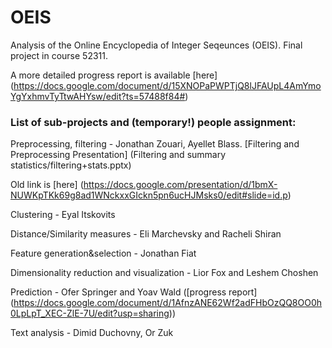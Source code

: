 # OEIS

Analysis of the Online Encyclopedia of Integer Seqeunces (OEIS). 
Final project in course 52311. 

A more detailed progress report is available [here] 
(https://docs.google.com/document/d/15XNOPaPWPTjQ8lJFAUpL4AmYmoYgYxhmvTyTtwAHYsw/edit?ts=57488f84#)



### List of sub-projects and (temporary!) people assignment: 


Preprocessing, filtering - Jonathan Zouari, Ayellet Blass. [Filtering and Preprocessing Presentation] 
(Filtering and summary statistics/filtering+stats.pptx)

Old link is [here] 
(https://docs.google.com/presentation/d/1bmX-NUWKpTKk69g8ad1WNckxxGIckn5pn6ucHJMsks0/edit#slide=id.p)

Clustering - Eyal Itskovits

Distance/Similarity measures - Eli Marchevsky and Racheli Shiran

Feature generation&selection  - Jonathan Fiat  

Dimensionality reduction and visualization - Lior Fox and Leshem Choshen

Prediction - Ofer Springer and Yoav Wald ([progress report] (https://docs.google.com/document/d/1AfnzANE62Wf2adFHbOzQQ8OO0h0LpLpT_XEC-ZlE-7U/edit?usp=sharing))

Text analysis - Dimid Duchovny, Or Zuk



